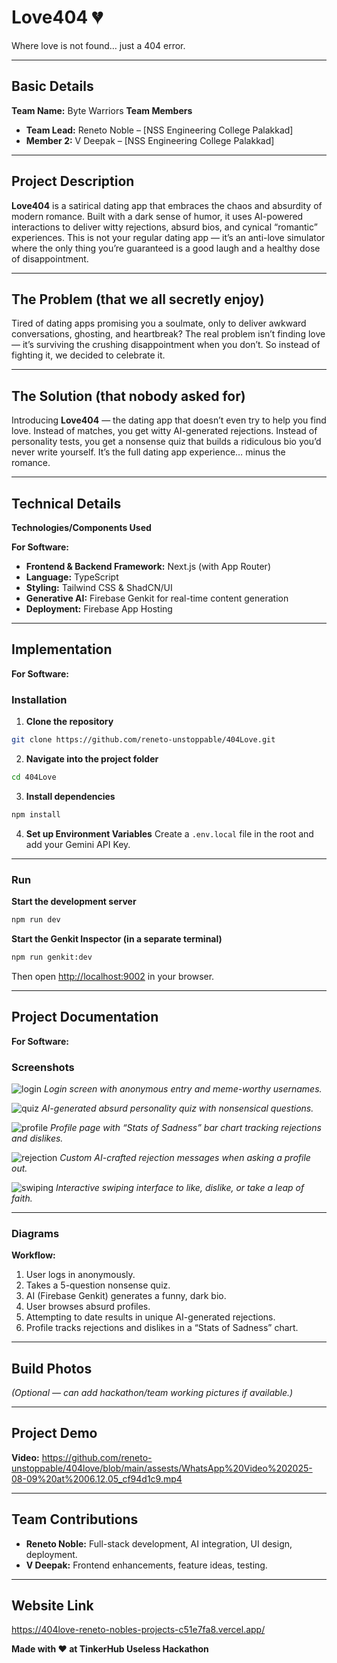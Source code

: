 
# Love404 💔

Where love is not found… just a 404 error.

---

## Basic Details

**Team Name:** Byte Warriors
**Team Members**

* **Team Lead:** Reneto Noble – \[NSS Engineering College Palakkad]
* **Member 2:** V Deepak – \[NSS Engineering College Palakkad]

---

## Project Description

**Love404** is a satirical dating app that embraces the chaos and absurdity of modern romance. Built with a dark sense of humor, it uses AI-powered interactions to deliver witty rejections, absurd bios, and cynical “romantic” experiences. This is not your regular dating app — it’s an anti-love simulator where the only thing you’re guaranteed is a good laugh and a healthy dose of disappointment.

---

## The Problem (that we all secretly enjoy)

Tired of dating apps promising you a soulmate, only to deliver awkward conversations, ghosting, and heartbreak? The real problem isn’t finding love — it’s surviving the crushing disappointment when you don’t. So instead of fighting it, we decided to celebrate it.

---

## The Solution (that nobody asked for)

Introducing **Love404** — the dating app that doesn’t even try to help you find love. Instead of matches, you get witty AI-generated rejections. Instead of personality tests, you get a nonsense quiz that builds a ridiculous bio you’d never write yourself. It’s the full dating app experience… minus the romance.

---

## Technical Details

**Technologies/Components Used**

**For Software:**

* **Frontend & Backend Framework:** Next.js (with App Router)
* **Language:** TypeScript
* **Styling:** Tailwind CSS & ShadCN/UI
* **Generative AI:** Firebase Genkit for real-time content generation
* **Deployment:** Firebase App Hosting

---

## Implementation

**For Software:**

### Installation

1. **Clone the repository**

```bash
git clone https://github.com/reneto-unstoppable/404Love.git
```

2. **Navigate into the project folder**

```bash
cd 404Love
```

3. **Install dependencies**

```bash
npm install
```

4. **Set up Environment Variables**
   Create a `.env.local` file in the root and add your Gemini API Key.

---

### Run

**Start the development server**

```bash
npm run dev
```

**Start the Genkit Inspector (in a separate terminal)**

```bash
npm run genkit:dev
```

Then open [http://localhost:9002](http://localhost:9002) in your browser.

---

## Project Documentation

**For Software:**

### Screenshots

![login](https://github.com/reneto-unstoppable/404love/blob/main/assests/Screenshot%202025-08-09%20040101.png)
*Login screen with anonymous entry and meme-worthy usernames.*

![quiz](https://github.com/reneto-unstoppable/404love/blob/main/assests/Screenshot%202025-08-09%20055430.png)
*AI-generated absurd personality quiz with nonsensical questions.*

![profile](https://github.com/reneto-unstoppable/404love/blob/main/assests/Screenshot%202025-08-09%20055619.png)
*Profile page with “Stats of Sadness” bar chart tracking rejections and dislikes.*

![rejection](https://github.com/reneto-unstoppable/404love/blob/main/assests/Screenshot%202025-08-09%20055656.png)
*Custom AI-crafted rejection messages when asking a profile out.*

![swiping](https://github.com/reneto-unstoppable/404love/blob/main/assests/Screenshot%202025-08-09%20060033.png)
*Interactive swiping interface to like, dislike, or take a leap of faith.*

---

### Diagrams

**Workflow:**

1. User logs in anonymously.
2. Takes a 5-question nonsense quiz.
3. AI (Firebase Genkit) generates a funny, dark bio.
4. User browses absurd profiles.
5. Attempting to date results in unique AI-generated rejections.
6. Profile tracks rejections and dislikes in a “Stats of Sadness” chart.

---

## Build Photos

*(Optional — can add hackathon/team working pictures if available.)*

---

## Project Demo

**Video:** 
https://github.com/reneto-unstoppable/404love/blob/main/assests/WhatsApp%20Video%202025-08-09%20at%2006.12.05_cf94d1c9.mp4

---

## Team Contributions

* **Reneto Noble:** Full-stack development, AI integration, UI design, deployment.
* **V Deepak:** Frontend enhancements, feature ideas, testing.

---

## Website Link

https://404love-reneto-nobles-projects-c51e7fa8.vercel.app/

**Made with ❤ at TinkerHub Useless Hackathon**

